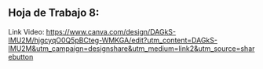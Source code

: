 ## Hoja de Trabajo 8:

Link Video: https://www.canva.com/design/DAGkS-IMU2M/hjgcyqO0Q5pBCteg-WMKGA/edit?utm_content=DAGkS-IMU2M&utm_campaign=designshare&utm_medium=link2&utm_source=sharebutton 
